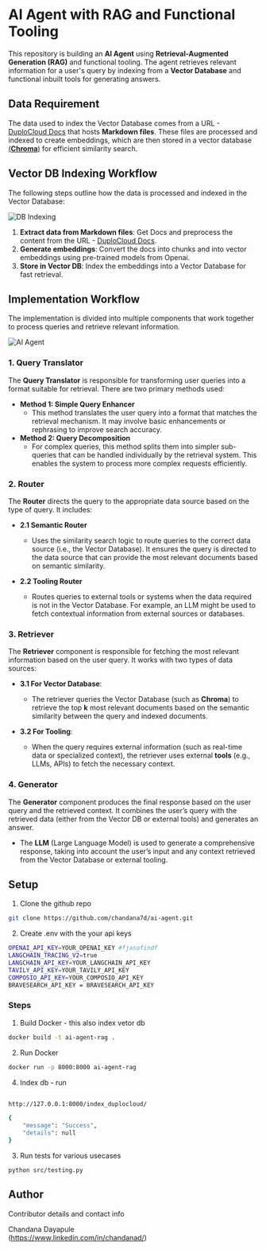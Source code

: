 # AI Agent with RAG and Functional Tooling

This repository is building an **AI Agent** using **Retrieval-Augmented Generation (RAG)** and functional tooling. The agent retrieves relevant information for a user's query by indexing from a **Vector Database** and functional inbuilt tools for generating answers.

## Data Requirement

The data used to index the Vector Database comes from a URL - [DuploCloud Docs](https://github.com/duplocloud/docs/tree/main/getting-started-1/application-focussed-interface) that hosts **Markdown files**. These files are processed and indexed to create embeddings, which are then stored in a vector database [(**Chroma**)]() for efficient similarity search.

## Vector DB Indexing Workflow

The following steps outline how the data is processed and indexed in the Vector Database:

![DB Indexing](assets/Indexing.png)

1. **Extract data from Markdown files**: Get Docs and preprocess the content from the URL - [DuploCloud Docs](https://github.com/duplocloud/docs/tree/main/getting-started-1/application-focussed-interface).
2. **Generate embeddings**: Convert the docs into chunks and into vector embeddings using pre-trained models from Openai.
3. **Store in Vector DB**: Index the embeddings into a Vector Database for fast retrieval.

## Implementation Workflow

The implementation is divided into multiple components that work together to process queries and retrieve relevant information.

![AI Agent](assets/Workflow.png)

### 1. Query Translator

The **Query Translator** is responsible for transforming user queries into a format suitable for retrieval. There are two primary methods used:

- **Method 1: Simple Query Enhancer**
  - This method translates the user query into a format that matches the retrieval mechanism. It may involve basic enhancements or rephrasing to improve search accuracy.
- **Method 2: Query Decomposition**
  - For complex queries, this method splits them into simpler sub-queries that can be handled individually by the retrieval system. This enables the system to process more complex requests efficiently.

### 2. Router

The **Router** directs the query to the appropriate data source based on the type of query. It includes:

- **2.1 Semantic Router**

  - Uses the similarity search logic to route queries to the correct data source (i.e., the Vector Database). It ensures the query is directed to the data source that can provide the most relevant documents based on semantic similarity.

- **2.2 Tooling Router**
  - Routes queries to external tools or systems when the data required is not in the Vector Database. For example, an LLM might be used to fetch contextual information from external sources or databases.

### 3. Retriever

The **Retriever** component is responsible for fetching the most relevant information based on the user query. It works with two types of data sources:

- **3.1 For Vector Database**:

  - The retriever queries the Vector Database (such as **Chroma**) to retrieve the top **k** most relevant documents based on the semantic similarity between the query and indexed documents.

- **3.2 For Tooling**:
  - When the query requires external information (such as real-time data or specialized context), the retriever uses external **tools** (e.g., LLMs, APIs) to fetch the necessary context.

### 4. Generator

The **Generator** component produces the final response based on the user query and the retrieved context. It combines the user’s query with the retrieved data (either from the Vector DB or external tools) and generates an answer.

- The **LLM** (Large Language Model) is used to generate a comprehensive response, taking into account the user’s input and any context retrieved from the Vector Database or external tooling.

## Setup

1. Clone the github repo

```bash
git clone https://github.com/chandana7d/ai-agent.git
```

2. Create .env with the your api keys

```bash
OPENAI_API_KEY=YOUR_OPENAI_KEY #fjasofindf
LANGCHAIN_TRACING_V2=true
LANGCHAIN_API_KEY=YOUR_LANGCHAIN_API_KEY
TAVILY_API_KEY=YOUR_TAVILY_API_KEY
COMPOSIO_API_KEY=YOUR_COMPOSIO_API_KEY
BRAVESEARCH_API_KEY = BRAVESEARCH_API_KEY
```

### Steps

1. Build Docker - this also index vetor db

```bash
docker build -t ai-agent-rag .
```

2. Run Docker

```bash
docker run -p 8000:8000 ai-agent-rag
```

4. Index db - run

```bash

http://127.0.0.1:8000/index_duplocloud/

{
	"message": "Success",
	"details": null
}
```

3. Run tests for various usecases

```
python src/testing.py
```

## Author

Contributor details and contact info

Chandana Dayapule  
(https://www.linkedin.com/in/chandanad/)
